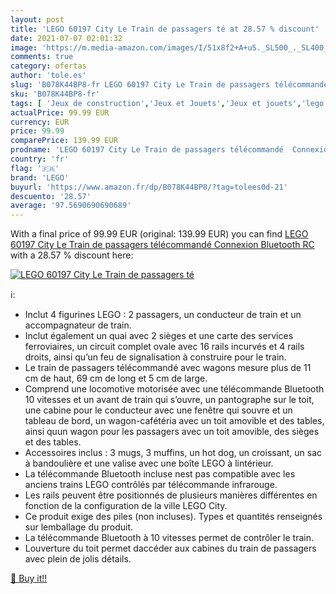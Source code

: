 ```yaml
---
layout: post
title: 'LEGO 60197 City Le Train de passagers té at 28.57 % discount'
date: 2021-07-07 02:01:32
image: 'https://m.media-amazon.com/images/I/51x8f2+A+uS._SL500_._SL400_.jpg'
comments: true
category: ofertas
author: 'tole.es'
slug: 'B078K44BP8-fr LEGO 60197 City Le Train de passagers télécommandé...'
sku: 'B078K44BP8-fr'
tags: [ 'Jeux de construction','Jeux et Jouets','Jeux et jouets','lego', ]
actualPrice: 99.99 EUR
currency: EUR
price: 99.99
comparePrice: 139.99 EUR
prodname: 'LEGO 60197 City Le Train de passagers télécommandé  Connexion Bluetooth RC'
country: 'fr'
flag: '🇫🇷'
brand: 'LEGO'
buyurl: 'https://www.amazon.fr/dp/B078K44BP8/?tag=tolees0d-21'
descuento: '28.57'
average: '97.5690690690689'
---
```


With a final price of 99.99 EUR (original: 139.99 EUR) you can find [LEGO 60197 City Le Train de passagers télécommandé  Connexion Bluetooth RC](https://www.amazon.fr/dp/B078K44BP8/?tag=tolees0d-21) with a  28.57 % discount here:

[![LEGO 60197 City Le Train de passagers té](https://m.media-amazon.com/images/I/51x8f2+A+uS._SL500_._SL400_.jpg)](https://www.amazon.fr/dp/B078K44BP8/?tag=tolees0d-21)

ℹ️:

- Inclut 4 figurines LEGO : 2 passagers, un conducteur de train et un accompagnateur de train.
- Inclut également un quai avec 2 sièges et une carte des services ferroviaires, un circuit complet ovale avec 16 rails incurvés et 4 rails droits, ainsi qu’un feu de signalisation à construire pour le train.
- Le train de passagers télécommandé avec wagons mesure plus de 11 cm de haut, 69 cm de long et 5 cm de large.
- Comprend une locomotive motorisée avec une télécommande Bluetooth 10 vitesses et un avant de train qui s’ouvre, un pantographe sur le toit, une cabine pour le conducteur avec une fenêtre qui souvre et un tableau de bord, un wagon-cafétéria avec un toit amovible et des tables, ainsi quun wagon pour les passagers avec un toit amovible, des sièges et des tables.
- Accessoires inclus : 3 mugs, 3 muffins, un hot dog, un croissant, un sac à bandoulière et une valise avec une boîte LEGO à lintérieur.
- La télécommande Bluetooth incluse nest pas compatible avec les anciens trains LEGO contrôlés par télécommande infrarouge.
- Les rails peuvent être positionnés de plusieurs manières différentes en fonction de la configuration de la ville LEGO City.
- Ce produit exige des piles (non incluses). Types et quantités renseignés sur lemballage du produit.
- La télécommande Bluetooth à 10 vitesses permet de contrôler le train.
- Louverture du toit permet daccéder aux cabines du train de passagers avec plein de jolis détails.

[🛒 Buy it!!](https://www.amazon.fr/dp/B078K44BP8/?tag=tolees0d-21)
